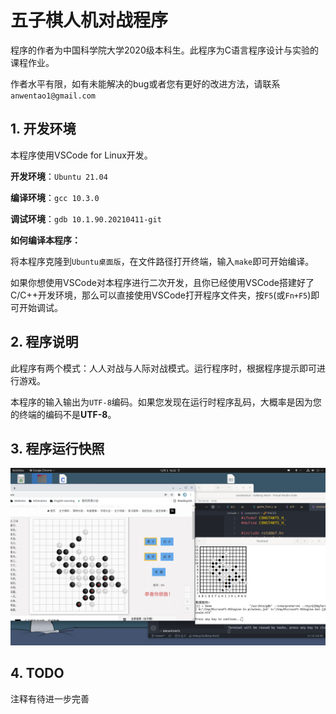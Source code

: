 # 五子棋人机对战程序

程序的作者为中国科学院大学2020级本科生。此程序为C语言程序设计与实验的课程作业。

作者水平有限，如有未能解决的bug或者您有更好的改进方法，请联系`anwentao1@gmail.com`

## 1. 开发环境

本程序使用VSCode for Linux开发。

**开发环境**：`Ubuntu 21.04`

**编译环境**：`gcc 10.3.0`

**调试环境**：`gdb 10.1.90.20210411-git`

**如何编译本程序：**

将本程序克隆到`Ubuntu桌面版`，在文件路径打开终端，输入`make`即可开始编译。

如果你想使用VSCode对本程序进行二次开发，且你已经使用VSCode搭建好了C/C++开发环境，那么可以直接使用VSCode打开程序文件夹，按`F5`(或`Fn+F5`)即可开始调试。

## 2. 程序说明

此程序有两个模式：人人对战与人际对战模式。运行程序时，根据程序提示即可进行游戏。

本程序的输入输出为`UTF-8`编码。如果您发现在运行时程序乱码，大概率是因为您的终端的编码不是**UTF-8**。

## 3. 程序运行快照

![程序运行快照](images/ex.png)

## 4. TODO

注释有待进一步完善
